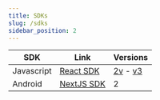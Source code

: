 ```yaml
---
title: SDKs
slug: /sdks
sidebar_position: 2
---
```


| SDK        | Link                               | Versions          |
| ---------- | ---------------------------------- | ----------------- |
| Javascript | [React SDK](/chat/sdks/javascript) | [2v](#) - [v3](#) |
| Android    | [NextJS SDK](/chat/sdks/android)   | 2                 |
